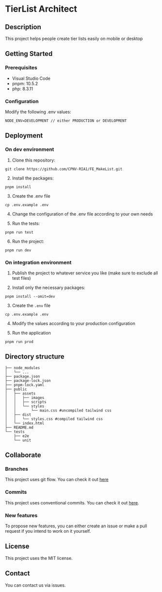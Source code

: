 # TierList Architect

## Description

This project helps people create tier lists easily on mobile or desktop

## Getting Started

### Prerequisites

* Visual Studio Code
* pnpm: 10.5.2
* php: 8.3.11

### Configuration

Modify the following .env values:

```shell
NODE_ENV=DEVELOPMENT // either PRODUCTION or DEVELOPMENT
```

## Deployment

### On dev environment

1. Clone this repository:

```
git clone https://github.com/CPNV-RIA1/FE_MakeList.git
```

2. Install the packages:

```
pnpm install
```

3. Create the .env file

```
cp .env.example .env
```

4. Change the configuration of the .env file according to your own needs

5. Run the tests:

```
pnpm run test
```

6. Run the project:

```
pnpm run dev
```

### On integration environment

1. Publish the project to whatever service you like (make sure to exclude all test files)

2. Install only the necessary packages:

```
pnpm install --omit=dev
```

3. Create the `.env` file

```
cp .env.example .env
```

4. Modify the values according to your production configuration

5. Run the application

```
pnpm run prod
```

## Directory structure

```shell
├── node_modules
│   └── ...
├── package.json
├── package-lock.json
├── pnpm-lock.yaml
├── public
│   ├── assets
│   │   ├── images
│   │   ├── scripts
│   │   └── styles
│   │       └── main.css #uncompiled tailwind css
│   ├── dist
│   │   └── styles.css #compiled tailwind css
│   └── index.html
├── README.md
└── tests
    ├── e2e
    └── unit
```

## Collaborate

### Branches

This project uses git flow. You can check it out [here](https://www.atlassian.com/git/tutorials/comparing-workflows/gitflow-workflow)

### Commits

This project uses conventional commits. You can check it out [here](https://www.conventionalcommits.org/en/v1.0.0/).

### New features

To propose new features, you can either create an issue or make a pull request if you intend to work on it yourself. 

## License

This project uses the MIT license.

## Contact

You can contact us via issues.
